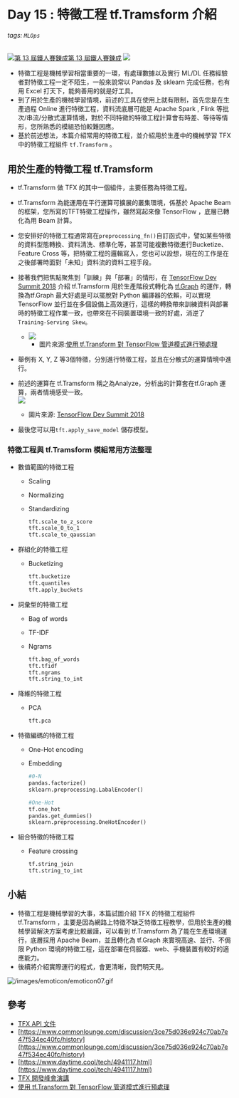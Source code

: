 # Day 15 : 特徵工程 tf.Tramsform 介紹

###### tags: `MLOps`
[![](https://d1dwq032kyr03c.cloudfront.net/images/ironman_sticker/13/ai-and-data.png?sticker "第 13 屆鐵人賽鍊成")第 13 屆鐵人賽鍊成](https://ithelp.ithome.com.tw/users/20121130/ironman/4015)
[![](https://img.shields.io/badge/iThome%E9%90%B5%E4%BA%BA%E8%B3%BD2021-%E5%A8%81%E5%88%A9%E6%96%AF-blue)](https://ithelp.ithome.com.tw/articles/10263595)

-   特徵工程是機械學習相當重要的一環，有處理數據以及實行 ML/DL 任務經驗者對特徵工程一定不陌生，一般來說常以 Pandas 及 sklearn 完成任務，也有用 Excel 打天下，能夠善用的就是好工具。
-   到了用於生產的機械學習情境，前述的工具在使用上就有限制，首先您是在生產過程 Online 進行特徵工程，資料流底層可能是 Apache Spark , Flink 等批次/串流/分散式運算情境，對於不同特徵的特徵工程計算會有時差、等待等情形，您所熟悉的模組恐怕較難因應。
-   基於前述想法，本篇介紹常用的特徵工程，並介紹用於生產中的機械學習 TFX 中的特徵工程組件 `tf.Tramsform` 。

用於生產的特徵工程 tf.Tramsform
----------------------

-   tf.Tramsform 做 TFX 的其中一個組件，主要任務為特徵工程。
    
-   tf.Tramsform 為能運用在平行運算可擴展的叢集環境，係基於 Apache Beam 的框架，您所寫的TFT特徵工程操作，雖然寫起來像 TensorFlow ，底層已轉化為用 Beam 計算。
    
-   您安排好的特徵工程通常寫在`preprocessing_fn()`自訂函式中，譬如某些特徵的資料型態轉換、資料清洗、標準化等，甚至可能複數特徵進行Bucketize、Feature Cross 等，把特徵工程的邏輯寫入，您也可以設想，現在的工作是在之後部署時面對「未知」資料流的資料工程手段。
    
-   接著我們把焦點聚焦到「訓練」與「部署」的情形，在 [TensorFlow Dev Summit 2018](https://www.youtube.com/watch?v=vdG7uKQ2eKk&feature=youtu.be&t=199) 介紹 tf.Tramsform 用於生產階段式轉化為 [tf.Graph](https://www.tensorflow.org/guide/intro_to_graphs) 的運作，轉換為tf.Graph 最大好處是可以擺脫對 Python 編譯器的依賴，可以實現 TensorFlow 並行並在多個設備上高效運行，這樣的轉換帶來訓練資料與部署時的特徵工程作業一致，也帶來在不同裝置環境一致的好處，消逆了`Training-Serving Skew`。
    
    -   ![](https://i.imgur.com/dZJX0aX.png)
        -   圖片來源:[使用 tf.Transform 對 TensorFlow 管道模式進行預處理](https://kknews.cc/code/kbvlxgv.html)
-   舉例有 X, Y, Z 等3個特徵，分別進行特徵工程，並且在分散式的運算情境中進行。
    
-   前述的運算在 tf.Tramsform 稱之為Analyze，分析出的計算套在tf.Graph 運算，兩者情境感受一致。  
    ![](https://i.imgur.com/NyHjXUL.png)
    
    -   圖片來源: [TensorFlow Dev Summit 2018](https://www.youtube.com/watch?v=vdG7uKQ2eKk&feature=youtu.be&t=199)
-   最後您可以用`tft.apply_save_model` 儲存模型。
    

### 特徵工程與 tf.Tramsform 模組常用方法整理

-   數值範圍的特徵工程
    
    -   Scaling
    -   Normalizing
    -   Standardizing
        
        ```python
        tft.scale_to_z_score
        tft.scale_0_to_1
        tft.scale_to_qaussian
        
        ```
        
-   群組化的特徵工程
    
    -   Bucketizing
        
        ```python
        tft.bucketize
        tft.quantiles
        tft.apply_buckets
        
        ```
        
-   詞彙型的特徵工程
    
    -   Bag of words
    -   TF-IDF
    -   Ngrams
        
        ```python
        tft.bag_of_words
        tft.tfidf
        tft.ngrams
        tft.string_to_int
        
        ```
        
-   降維的特徵工程
    
    -   PCA
        
        ```python
        tft.pca
        
        ```
        
-   特徵編碼的特徵工程
    
    -   One-Hot encoding
    -   Embedding
        
        ```python
        #0-N
        pandas.factorize() 
        sklearn.preprocessing.LabalEncoder() 
        
        #One-Hot
        tf.one_hot
        pandas.get_dummies()
        sklearn.preprocessing.OneHotEncoder()
        
        ```
        
-   組合特徵的特徵工程
    
    -   Feature crossing
        
        ```python
        tf.string_join
        tft.string_to_int
        
        ```
        

小結
--

-   特徵工程是機械學習的大事，本篇試圖介紹 TFX 的特徵工程組件 tf.Tramsform ，主要是因為網路上特徵不缺乏特徵工程教學，但用於生產的機械學習解決方案考慮比較嚴謹，可以看到 tf.Tramsform 為了能在生產環境運行，底層採用 Apache Beam，並且轉化為 tf.Graph 來實現高速、並行、不侷限 Python 環境的特徵工程，這在部署在伺服器、web、手機裝置有較好的適應能力。
-   後續將介紹實際運行的程式，會更清晰，我們明天見。

![/images/emoticon/emoticon07.gif](https://ithelp.ithome.com.tw/images/emoticon/emoticon07.gif)

參考
--

-   [TFX API 文件](https://www.tensorflow.org/tfx/transform/api_docs/python/tft)
-   [https://www.commonlounge.com/discussion/3ce75d036e924c70ab7e47f534ec40fc/history](https://www.commonlounge.com/discussion/3ce75d036e924c70ab7e47f534ec40fc/history)
-   [https://www.daytime.cool/tech/4941117.html](https://www.daytime.cool/tech/4941117.html)
-   [TFX 開發峰會演講](https://www.youtube.com/watch?v=vdG7uKQ2eKk&feature=youtu.be&t=199)
-   [使用 tf.Transform 對 TensorFlow 管道模式進行預處理](https://kknews.cc/code/kbvlxgv.html)

